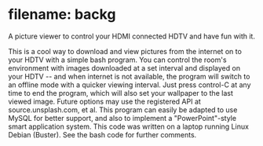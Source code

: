 # filename: backg

A picture viewer to control your HDMI connected HDTV and have fun with it.

This is a cool way to download and view pictures from the internet on to your HDTV with a simple bash program. You can control the room's environment with images downloaded at a set interval and displayed on your HDTV -- and when internet is not available, the program will switch to an offline mode with a quicker viewing interval. Just press control-C at any time to end the program, which will also set your wallpaper to the last viewed image. Future options may use the registered API at source.unsplash.com, et al. This program can easily be adapted to use MySQL for better support, and also to implement a "PowerPoint"-style smart application system. This code was written on a laptop running Linux Debian (Buster). See the bash code for further comments. 
